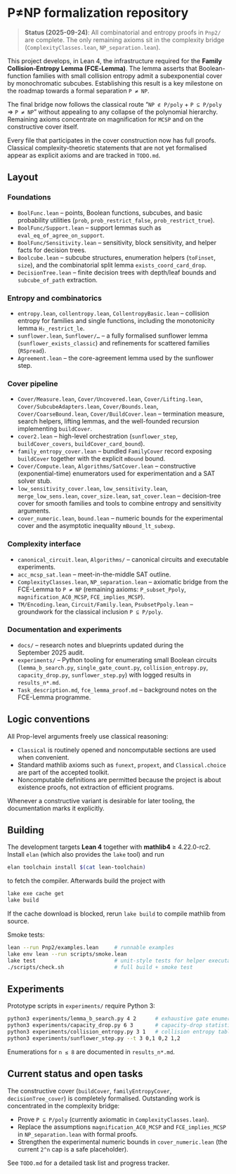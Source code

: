 # P≠NP formalization repository
> **Status (2025-09-24)**: All combinatorial and entropy proofs in `Pnp2/` are complete.  The only remaining axioms sit in the complexity bridge (`ComplexityClasses.lean`, `NP_separation.lean`).

This project develops, in Lean 4, the infrastructure required for the **Family Collision‑Entropy Lemma (FCE‑Lemma)**.  The lemma asserts that Boolean-function families with small collision entropy admit a subexponential cover by monochromatic subcubes.  Establishing this result is a key milestone on the roadmap towards a formal separation `P ≠ NP`.

The final bridge now follows the classical route “`NP ⊄ P/poly` + `P ⊆ P/poly` ⇒ `P ≠ NP`” without appealing to any collapse of the polynomial hierarchy.  Remaining axioms concentrate on magnification for `MCSP` and on the constructive cover itself.

Every file that participates in the cover construction now has full proofs.  Classical complexity-theoretic statements that are not yet formalised appear as explicit axioms and are tracked in `TODO.md`.

## Layout

### Foundations
* `BoolFunc.lean` – points, Boolean functions, subcubes, and basic probability utilities (`prob`, `prob_restrict_false`, `prob_restrict_true`).
* `BoolFunc/Support.lean` – support lemmas such as `eval_eq_of_agree_on_support`.
* `BoolFunc/Sensitivity.lean` – sensitivity, block sensitivity, and helper facts for decision trees.
* `Boolcube.lean` – subcube structures, enumeration helpers (`toFinset`, `size`), and the combinatorial split lemma `exists_coord_card_drop`.
* `DecisionTree.lean` – finite decision trees with depth/leaf bounds and `subcube_of_path` extraction.

### Entropy and combinatorics
* `entropy.lean`, `collentropy.lean`, `CollentropyBasic.lean` – collision entropy for families and single functions, including the monotonicity lemma `H₂_restrict_le`.
* `sunflower.lean`, `Sunflower/…` – a fully formalised sunflower lemma (`sunflower_exists_classic`) and refinements for scattered families (`RSpread`).
* `Agreement.lean` – the core-agreement lemma used by the sunflower step.

### Cover pipeline
* `Cover/Measure.lean`, `Cover/Uncovered.lean`, `Cover/Lifting.lean`, `Cover/SubcubeAdapters.lean`, `Cover/Bounds.lean`, `Cover/CoarseBound.lean`, `Cover/BuildCover.lean` – termination measure, search helpers, lifting lemmas, and the well-founded recursion implementing `buildCover`.
* `cover2.lean` – high-level orchestration (`sunflower_step`, `buildCover_covers`, `buildCover_card_bound`).
* `family_entropy_cover.lean` – bundled `FamilyCover` record exposing `buildCover` together with the explicit `mBound` bound.
* `Cover/Compute.lean`, `Algorithms/SatCover.lean` – constructive (exponential-time) enumerators used for experimentation and a SAT solver stub.
* `low_sensitivity_cover.lean`, `low_sensitivity.lean`, `merge_low_sens.lean`, `cover_size.lean`, `sat_cover.lean` – decision-tree cover for smooth families and tools to combine entropy and sensitivity arguments.
* `cover_numeric.lean`, `bound.lean` – numeric bounds for the experimental cover and the asymptotic inequality `mBound_lt_subexp`.

### Complexity interface
* `canonical_circuit.lean`, `Algorithms/` – canonical circuits and executable experiments.
* `acc_mcsp_sat.lean` – meet-in-the-middle SAT outline.
* `ComplexityClasses.lean`, `NP_separation.lean` – axiomatic bridge from the FCE-Lemma to `P ≠ NP` (remaining axioms: `P_subset_Ppoly`, `magnification_AC0_MCSP`, `FCE_implies_MCSP`).
* `TM/Encoding.lean`, `Circuit/Family.lean`, `PsubsetPpoly.lean` – groundwork for the classical inclusion `P ⊆ P/poly`.

### Documentation and experiments
* `docs/` – research notes and blueprints updated during the September 2025 audit.
* `experiments/` – Python tooling for enumerating small Boolean circuits (`lemma_b_search.py`, `single_gate_count.py`, `collision_entropy.py`, `capacity_drop.py`, `sunflower_step.py`) with logged results in `results_n*.md`.
* `Task_description.md`, `fce_lemma_proof.md` – background notes on the FCE-Lemma programme.

## Logic conventions

All Prop-level arguments freely use classical reasoning:

* `Classical` is routinely opened and noncomputable sections are used when convenient.
* Standard mathlib axioms such as `funext`, `propext`, and `Classical.choice` are part of the accepted toolkit.
* Noncomputable definitions are permitted because the project is about existence proofs, not extraction of efficient programs.

Whenever a constructive variant is desirable for later tooling, the documentation marks it explicitly.

## Building

The development targets **Lean 4** together with **mathlib4** ≥ 4.22.0-rc2.  Install `elan` (which also provides the `lake` tool) and run

```bash
elan toolchain install $(cat lean-toolchain)
```

to fetch the compiler.  Afterwards build the project with

```bash
lake exe cache get
lake build
```

If the cache download is blocked, rerun `lake build` to compile mathlib from source.

Smoke tests:

```bash
lean --run Pnp2/examples.lean     # runnable examples
lake env lean --run scripts/smoke.lean
lake test                         # unit-style tests for helper executables
./scripts/check.sh                # full build + smoke test
```

## Experiments

Prototype scripts in `experiments/` require Python 3:

```bash
python3 experiments/lemma_b_search.py 4 2      # exhaustive gate enumeration
python3 experiments/capacity_drop.py 6 3       # capacity-drop statistics
python3 experiments/collision_entropy.py 3 1   # collision entropy tables
python3 experiments/sunflower_step.py --t 3 0,1 0,2 1,2
```

Enumerations for `n ≤ 8` are documented in `results_n*.md`.

## Current status and open tasks

The constructive cover (`buildCover`, `familyEntropyCover`, `decisionTree_cover`) is completely formalised.  Outstanding work is concentrated in the complexity bridge:

* Prove `P ⊆ P/poly` (currently axiomatic in `ComplexityClasses.lean`).
* Replace the assumptions `magnification_AC0_MCSP` and `FCE_implies_MCSP` in `NP_separation.lean` with formal proofs.
* Strengthen the experimental numeric bounds in `cover_numeric.lean` (the current `2^n` cap is a safe placeholder).

See `TODO.md` for a detailed task list and progress tracker.
